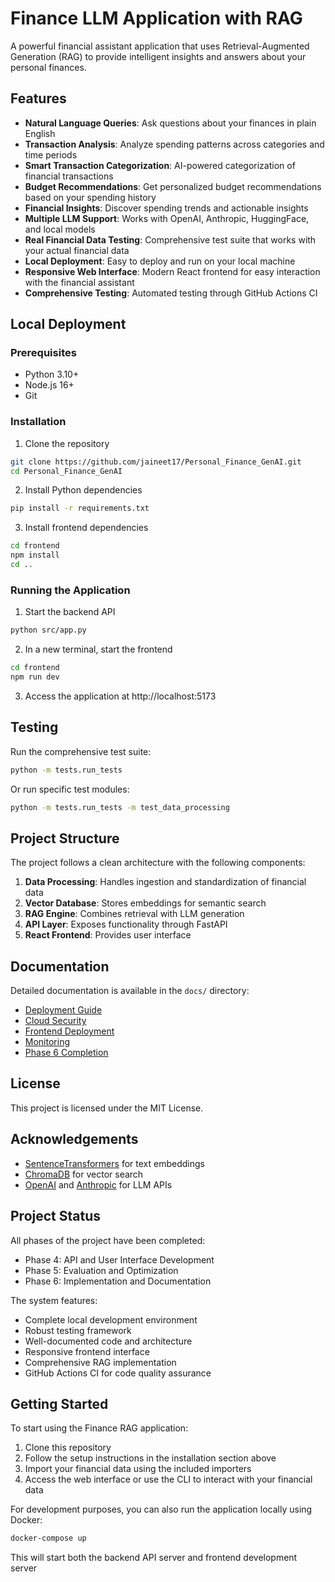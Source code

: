 # Finance LLM Application with RAG

A powerful financial assistant application that uses Retrieval-Augmented Generation (RAG) to provide intelligent insights and answers about your personal finances.

## Features

- **Natural Language Queries**: Ask questions about your finances in plain English
- **Transaction Analysis**: Analyze spending patterns across categories and time periods
- **Smart Transaction Categorization**: AI-powered categorization of financial transactions
- **Budget Recommendations**: Get personalized budget recommendations based on your spending history
- **Financial Insights**: Discover spending trends and actionable insights
- **Multiple LLM Support**: Works with OpenAI, Anthropic, HuggingFace, and local models
- **Real Financial Data Testing**: Comprehensive test suite that works with your actual financial data
- **Local Deployment**: Easy to deploy and run on your local machine
- **Responsive Web Interface**: Modern React frontend for easy interaction with the financial assistant
- **Comprehensive Testing**: Automated testing through GitHub Actions CI

## Local Deployment

### Prerequisites

- Python 3.10+
- Node.js 16+
- Git

### Installation

1. Clone the repository
```bash
git clone https://github.com/jaineet17/Personal_Finance_GenAI.git
cd Personal_Finance_GenAI
```

2. Install Python dependencies
```bash
pip install -r requirements.txt
```

3. Install frontend dependencies
```bash
cd frontend
npm install
cd ..
```

### Running the Application

1. Start the backend API
```bash
python src/app.py
```

2. In a new terminal, start the frontend
```bash
cd frontend
npm run dev
```

3. Access the application at http://localhost:5173

## Testing

Run the comprehensive test suite:

```bash
python -m tests.run_tests
```

Or run specific test modules:

```bash
python -m tests.run_tests -m test_data_processing
```

## Project Structure

The project follows a clean architecture with the following components:

1. **Data Processing**: Handles ingestion and standardization of financial data
2. **Vector Database**: Stores embeddings for semantic search
3. **RAG Engine**: Combines retrieval with LLM generation
4. **API Layer**: Exposes functionality through FastAPI
5. **React Frontend**: Provides user interface

## Documentation

Detailed documentation is available in the `docs/` directory:
- [Deployment Guide](docs/DEPLOYMENT_GUIDE.md)
- [Cloud Security](docs/CLOUD_SECURITY.md) 
- [Frontend Deployment](docs/FRONTEND_DEPLOYMENT.md)
- [Monitoring](docs/MONITORING.md)
- [Phase 6 Completion](docs/PHASE_6_COMPLETION.md)

## License

This project is licensed under the MIT License.

## Acknowledgements

- [SentenceTransformers](https://www.sbert.net/) for text embeddings
- [ChromaDB](https://github.com/chroma-core/chroma) for vector search
- [OpenAI](https://openai.com/) and [Anthropic](https://www.anthropic.com/) for LLM APIs 

## Project Status

All phases of the project have been completed:

- Phase 4: API and User Interface Development
- Phase 5: Evaluation and Optimization
- Phase 6: Implementation and Documentation

The system features:
- Complete local development environment
- Robust testing framework
- Well-documented code and architecture
- Responsive frontend interface
- Comprehensive RAG implementation
- GitHub Actions CI for code quality assurance

## Getting Started

To start using the Finance RAG application:

1. Clone this repository
2. Follow the setup instructions in the installation section above
3. Import your financial data using the included importers
4. Access the web interface or use the CLI to interact with your financial data

For development purposes, you can also run the application locally using Docker:

```bash
docker-compose up
```

This will start both the backend API server and frontend development server 